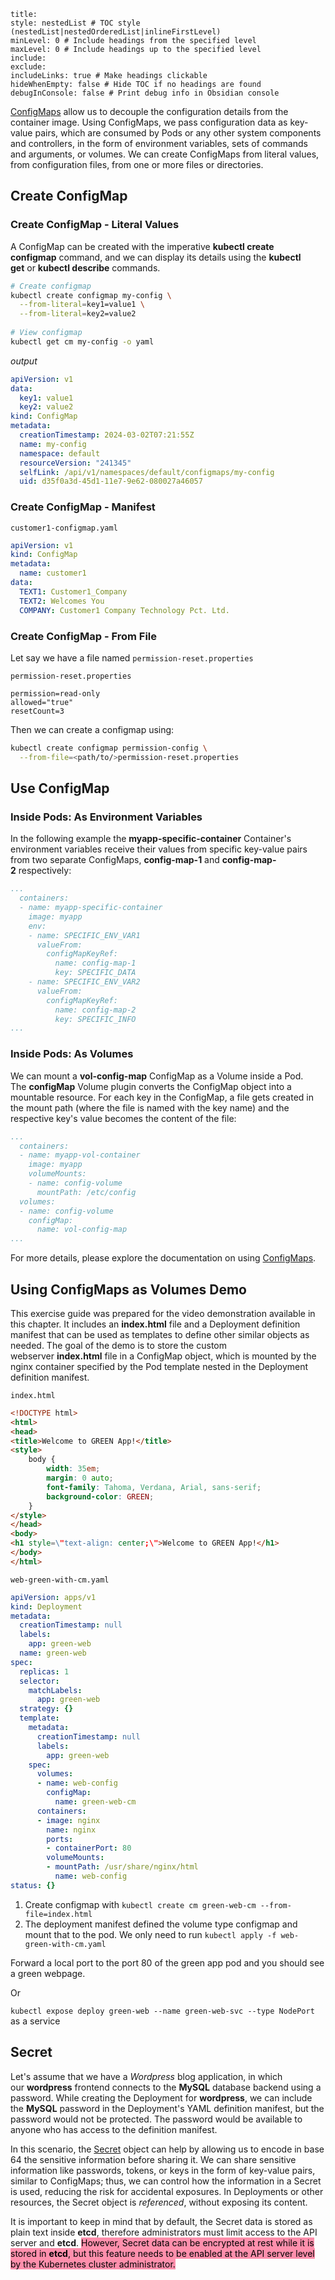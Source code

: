 ```table-of-contents
title: 
style: nestedList # TOC style (nestedList|nestedOrderedList|inlineFirstLevel)
minLevel: 0 # Include headings from the specified level
maxLevel: 0 # Include headings up to the specified level
include: 
exclude: 
includeLinks: true # Make headings clickable
hideWhenEmpty: false # Hide TOC if no headings are found
debugInConsole: false # Print debug info in Obsidian console
```


[ConfigMaps](https://kubernetes.io/docs/concepts/configuration/configmap/) allow us to decouple the configuration details from the container image. Using ConfigMaps, we pass configuration data as key-value pairs, which are consumed by Pods or any other system components and controllers, in the form of environment variables, sets of commands and arguments, or volumes. We can create ConfigMaps from literal values, from configuration files, from one or more files or directories.


## Create ConfigMap

###  Create ConfigMap - Literal Values

A ConfigMap can be created with the imperative **kubectl create configmap** command, and we can display its details using the **kubectl get** or **kubectl describe** commands.


```bash
# Create configmap
kubectl create configmap my-config \
  --from-literal=key1=value1 \
  --from-literal=key2=value2
  
# View configmap
kubectl get cm my-config -o yaml
```

*output*
```yaml
apiVersion: v1
data:
  key1: value1
  key2: value2
kind: ConfigMap
metadata:
  creationTimestamp: 2024-03-02T07:21:55Z
  name: my-config
  namespace: default
  resourceVersion: "241345"
  selfLink: /api/v1/namespaces/default/configmaps/my-config
  uid: d35f0a3d-45d1-11e7-9e62-080027a46057
```


###  Create ConfigMap - Manifest

`customer1-configmap.yaml`
```yaml
apiVersion: v1
kind: ConfigMap
metadata:
  name: customer1
data:
  TEXT1: Customer1_Company
  TEXT2: Welcomes You
  COMPANY: Customer1 Company Technology Pct. Ltd.
```


###  Create ConfigMap - From File

Let say we have a file named `permission-reset.properties` 

`permission-reset.properties`
```
permission=read-only
allowed="true"
resetCount=3
```


Then we can create a configmap using:
```bash
kubectl create configmap permission-config \
  --from-file=<path/to/>permission-reset.properties
```


## Use ConfigMap

### Inside Pods: As Environment Variables

In the following example the **myapp-specific-container** Container's environment variables receive their values from specific key-value pairs from two separate ConfigMaps, **config-map-1** and **config-map-2** respectively:

```yaml
...
  containers:
  - name: myapp-specific-container
    image: myapp
    env:
    - name: SPECIFIC_ENV_VAR1
      valueFrom:
        configMapKeyRef:
          name: config-map-1
          key: SPECIFIC_DATA
    - name: SPECIFIC_ENV_VAR2
      valueFrom:
        configMapKeyRef:
          name: config-map-2
          key: SPECIFIC_INFO
...
```


### Inside Pods: As Volumes

We can mount a **vol-config-map** ConfigMap as a Volume inside a Pod. The **configMap** Volume plugin converts the ConfigMap object into a mountable resource. For each key in the ConfigMap, a file gets created in the mount path (where the file is named with the key name) and the respective key's value becomes the content of the file:

```yaml
...
  containers:
  - name: myapp-vol-container
    image: myapp
    volumeMounts:
    - name: config-volume
      mountPath: /etc/config
  volumes:
  - name: config-volume
    configMap:
      name: vol-config-map
...
```

For more details, please explore the documentation on using [ConfigMaps](https://kubernetes.io/docs/tasks/configure-pod-container/configure-pod-configmap/).


## Using ConfigMaps as Volumes Demo

This exercise guide was prepared for the video demonstration available in this chapter. It includes an **index.html** file and a Deployment definition manifest that can be used as templates to define other similar objects as needed. The goal of the demo is to store the custom webserver **index.html** file in a ConfigMap object, which is mounted by the nginx container specified by the Pod template nested in the Deployment definition manifest.

`index.html`
```html
<!DOCTYPE html>
<html>
<head>
<title>Welcome to GREEN App!</title>
<style>
    body {
        width: 35em;
        margin: 0 auto;
        font-family: Tahoma, Verdana, Arial, sans-serif;
        background-color: GREEN;
    }
</style>
</head>
<body>
<h1 style=\"text-align: center;\">Welcome to GREEN App!</h1>
</body>
</html>
```

`web-green-with-cm.yaml`
```yaml
apiVersion: apps/v1
kind: Deployment
metadata:
  creationTimestamp: null
  labels:
    app: green-web
  name: green-web
spec:
  replicas: 1
  selector:
    matchLabels:
      app: green-web
  strategy: {}
  template:
    metadata:
      creationTimestamp: null
      labels:
        app: green-web
    spec:
      volumes:
      - name: web-config
        configMap:
          name: green-web-cm
      containers:
      - image: nginx
        name: nginx
        ports:
        - containerPort: 80
        volumeMounts:
        - mountPath: /usr/share/nginx/html
          name: web-config
status: {}
```

1. Create configmap with `kubectl create cm green-web-cm --from-file=index.html`
2. The deployment manifest defined the volume type configmap and mount that to the pod. We only need to run `kubectl apply -f web-green-with-cm.yaml`

Forward a local port to the port 80 of the green app pod and you should see a green webpage. 

Or

`kubectl expose deploy green-web --name green-web-svc --type NodePort` as a service


## Secret

Let's assume that we have a _Wordpress_ blog application, in which our **wordpress** frontend connects to the **MySQL** database backend using a password. While creating the Deployment for **wordpress**, we can include the **MySQL** password in the Deployment's YAML definition manifest, but the password would not be protected. The password would be available to anyone who has access to the definition manifest.

In this scenario, the [Secret](https://kubernetes.io/docs/concepts/configuration/secret/) object can help by allowing us to encode in base 64 the sensitive information before sharing it. We can share sensitive information like passwords, tokens, or keys in the form of key-value pairs, similar to ConfigMaps; thus, we can control how the information in a Secret is used, reducing the risk for accidental exposures. In Deployments or other resources, the Secret object is _referenced_, without exposing its content.

It is important to keep in mind that by default, the Secret data is stored as plain text inside **etcd**, therefore administrators must limit access to the API server and **etcd**. <mark style="background: #FF5582A6;">However, Secret data can be encrypted at rest while it is stored in **etcd**, but this feature needs to be enabled at the API server level by the Kubernetes cluster administrator.</mark>